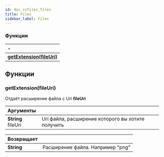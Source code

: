 ```yaml
---
id: doc_ssfiles_files
title: Files
sidebar_label: Files
---
```

### Функции
| -                                                                                                                       |
| :-----------------------------------------------------------------------------------------------------------------------|
| **[getExtension(fileUri)](#getextensionfileuri)**                                                                       |

## Функции

### getExtension(fileUri)
Отдаёт расширение файла с Uri **fileUri**

| Аргументы                                                          |                                                                                       |
| :------------------------------------------------------------------| :------------------------------------------------------------------------------------ |
| **String** fileUri                                                 |Uri файла, расширение которого вы хотите получить                                      |

| Возвращает           |                                                                                                       |
| :--------------------| :---------------------------------------------------------------------------------------------------- |
| **String**           |Расширение файла. Например "png"                                                                       |